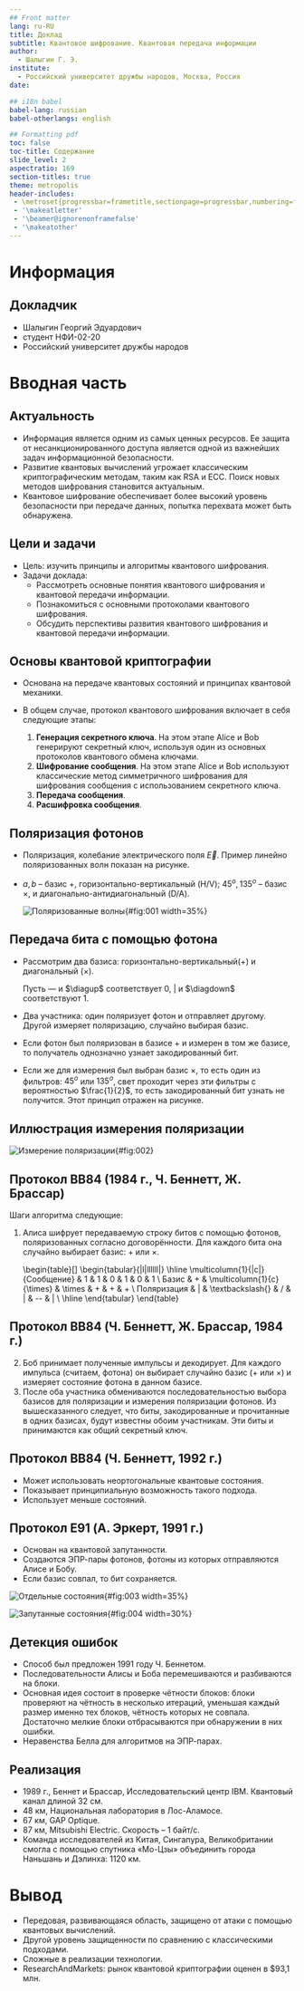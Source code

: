 ```yaml
---
## Front matter
lang: ru-RU
title: Доклад
subtitle: Квантовое шифрование. Квантовая передача информации
author:
  - Шалыгин Г. Э.
institute:
  - Российский университет дружбы народов, Москва, Россия
date:

## i18n babel
babel-lang: russian
babel-otherlangs: english

## Formatting pdf
toc: false
toc-title: Содержание
slide_level: 2
aspectratio: 169
section-titles: true
theme: metropolis
header-includes:
 - \metroset{progressbar=frametitle,sectionpage=progressbar,numbering=fraction}
 - '\makeatletter'
 - '\beamer@ignorenonframefalse'
 - '\makeatother'
---
```


# Информация

## Докладчик

  * Шалыгин Георгий Эдуардович
  * студент НФИ-02-20
  * Российский университет дружбы народов

# Вводная часть

## Актуальность

- Информация является одним из самых ценных ресурсов. Ее защита от несанкционированного доступа является одной из важнейших задач информационной безопасности.
- Развитие квантовых вычислений угрожает классическим криптографическим методам, таким как RSA и ECC. Поиск новых методов шифрования становится актуальным.
- Квантовое шифрование обеспечивает более высокий уровень безопасности при передаче данных, попытка перехвата может быть обнаружена.

## Цели и задачи

- Цель: изучить принципы и алгоритмы квантового шифрования.
- Задачи доклада:
  - Рассмотреть основные понятия квантового шифрования и квантовой передачи информации.
  - Познакомиться с основными протоколами квантового шифрования.
  - Обсудить перспективы развития квантового шифрования и квантовой передачи информации.

## Основы квантовой криптографии

- Основана на передаче квантовых состояний и принципах квантовой механики.
- В общем случае, протокол квантового шифрования включает в себя следующие этапы:

  1. **Генерация секретного ключа**. На этом этапе Alice и Bob генерируют секретный ключ, используя один из основных протоколов квантового обмена ключами.
  2. **Шифрование сообщения**. На этом этапе Alice и Bob используют классические метод симметричного шифрования для шифрования сообщения с использованием секретного ключа.
  3. **Передача сообщения**.
  4. **Расшифровка сообщения**.

## Поляризация фотонов

- Поляризация, колебание электрического поля $\vec{E}$. Пример линейно поляризованных волн показан на рисунке.

- $a, b$ – базис +, горизонтально-вертикальный (H/V); $45^o, 135^o$ – базис $\times$, и диагонально-антидиагональный (D/A).

  ![Поляризованные волны](image/2.jpg){#fig:001 width=35%}

## Передача бита с помощью фотона

- Рассмотрим два базиса: горизонтально-вертикальный(+) и диагональный ($\times$).

  Пусть — и $\diagup$ соответствует 0, | и $\diagdown$ соответствуют 1.

- Два участника: один поляризует фотон и отправляет другому. Другой измеряет поляризацию, случайно выбирая базис.

- Если фотон был поляризован в базисе + и измерен в том же базисе, то получатель однозначно узнает закодированный бит.

- Если же для измерения был выбран базис $\times$, то есть один из фильтров: $45^o$ или $135^o$, свет проходит через эти фильтры с вероятностью $\frac{1}{2}$, то есть закодированный бит узнать не получится. Этот принцип отражен на рисунке.

## Иллюстрация измерения поляризации

![Измерение поляризации](image\1.jpg){#fig:002}

## Протокол BB84 (1984 г., Ч. Беннетт, Ж. Брассар)

Шаги алгоритма следующие:

1. Алиса шифрует передаваемую строку битов с помощью фотонов, поляризованных согласно договорённости. Для каждого бита она случайно выбирает базис: + или $\times$.

   \begin{table}[]
   \begin{tabular}{|l|llllll|}
   \hline
   \multicolumn{1}{|c|}{Сообщение} & 1 & 1                                         & 0                     & 1 & 0  & 1 \\
   Базис                           & + & \multicolumn{1}{c}{\times} & \times & + & +  & + \\
   Поляризация                     & | & \textbackslash{}                          & /                     & | & -- & | \\ \hline
   \end{tabular}
   \end{table}

## Протокол BB84 (Ч. Беннетт, Ж. Брассар, 1984 г.)

2. Боб принимает полученные импульсы и декодирует. Для каждого импульса (считаем, фотона) он выбирает случайно базис (+ или $\times$) и измеряет состояние фотона в данном базисе.
3. После оба участника обмениваются последовательностью выбора базисов для поляризации и измерения поляризации фотонов. Из вышесказанного следует, что биты, закодированные и прочитанные в одних базисах, будут известны обоим участникам. Эти биты и принимаются как общий секретный ключ.

## Протокол BB84 (Ч. Беннетт, 1992 г.)

-  Может использовать неортогональные квантовые состояния.
- Показывает принципиальную возможность такого подхода.
- Использует меньше состояний.

## Протокол E91 (А. Эркерт, 1991 г.)

- Основан на квантовой запутанности.
- Создаются ЭПР-пары фотонов, фотоны из которых отправляются Алисе и Бобу.
- Если базис совпал, то бит сохраняется.

![Отдельные состояния](image\er1.png){#fig:003 width=35%}

![Запутанные состояния](image\er2.png){#fig:004 width=30%}

## Детекция ошибок

-  Способ был предложен 1991 году Ч. Беннетом.
- Последовательности Алисы и Боба перемешиваются и разбиваются на блоки.
- Основная идея состоит в проверке чётности блоков: блоки проверяют на чётность в несколько итераций, уменьшая каждый размер именно тех блоков, чётность которых не совпала. Достаточно мелкие блоки отбрасываются при обнаружении в них ошибки.
- Неравенства Белла для алгоритмов на ЭПР-парах.

## Реализация

- 1989 г., Беннет и Брассар, Исследовательский центр IBM. Квантовый канал длиной 32 см.
- 48 км, Национальная лаборатория в Лос-Аламосе.
- 67 км, GAP Optique.
- 87 км, Mitsubishi Electric. Скорость – 1 байт/с.
- Команда исследователей из Китая, Сингапура, Великобритании смогла с помощью спутника «Мо-Цзы» объединить города Наньшань и Дэлинха: 1120 км.

# Вывод

- Передовая, развивающаяся область, защищено от атаки с помощью квантовых вычислений.
- Другой уровень защищенности по сравнению с классическими подходами.
- Сложные в реализации технологии.
- ResearchAndMarkets: рынок квантовой криптографии оценен в $93,1 млн.
